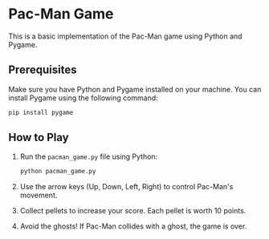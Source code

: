 # Pac-Man Game

This is a basic implementation of the Pac-Man game using Python and Pygame.

## Prerequisites

Make sure you have Python and Pygame installed on your machine. You can install Pygame using the following command:

```bash
pip install pygame
````

## How to Play

1. Run the `pacman_game.py` file using Python:

    ```bash
    python pacman_game.py
    ```

2. Use the arrow keys (Up, Down, Left, Right) to control Pac-Man's movement.

3. Collect pellets to increase your score. Each pellet is worth 10 points.

4. Avoid the ghosts! If Pac-Man collides with a ghost, the game is over.
